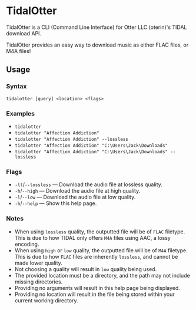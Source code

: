 # TidalOtter

TidalOtter is a CLI (Command Line Interface) for Otter LLC (oterin)'s TIDAL download API.

TidalOtter provides an easy way to download music as either FLAC files, or M4A files!

## Usage

### Syntax

`tidalotter [query] <location> <flags>`

### Examples

- `tidalotter`
- `tidalotter "Affection Addiction"`
- `tidalotter "Affection Addiction" --lossless`
- `tidalotter "Affection Addiction" "C:\Users\Jack\Downloads"`
- `tidalotter "Affection Addiction" "C:\Users\Jack\Downloads" --lossless`

### Flags

- `-ll`/`--lossless` — Download the audio file at lossless quality.
- `-h`/`--high` — Download the audio file at high quality.
- `-l`/`--low` — Download the audio file at low quality.
- `-h`/`--help` — Show this help page.

### Notes

- When using `lossless` quality, the outputted file will be of `FLAC` filetype.
  This is due to how TIDAL only offers `M4A` files using AAC, a lossy encoding.
- When using `high` or `low` quality, the outputted file will be of `M4A` filetype.
  This is due to how `FLAC` files are inherently `lossless`, and cannot be made lower quality.
- Not choosing a quality will result in `low` quality being used.
- The provided location must be a directory, and the path may not include missing directories.
- Providing no arguments will result in this help page being displayed.
- Providing no location will result in the file being stored within your current working directory.

